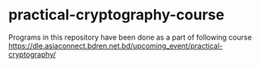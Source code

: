 # practical-cryptography-course

Programs in this repository have been done as a part of following course https://dle.asiaconnect.bdren.net.bd/upcoming_event/practical-cryptography/
